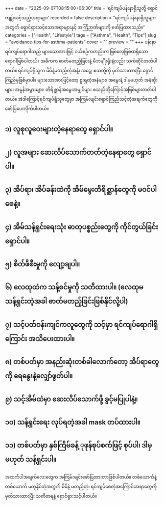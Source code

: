 +++
date = "2025-09-07T08:15:00+06:30"
title = 'ရင်ကျပ်ပန်းနာရှိသူတို့ ရှောင်ကျဉ်သင့်သည့်အရာများ'
recorded = false
description = "ရင်ကျပ်ပန်းနာရှိသူများအတွက် ရှောင်ရှားသင့်သောအရာများနှင့် အကြံဉာဏ်များကို ဖော်ပြထားသည်။"
categories = ["Health", "Lifestyle"]
tags = ["Asthma", "Health", "Tips"]
slug = "avoidance-tips-for-asthma-patients"
cover = ""
preview = ""
+++
ပန်းနာရင်ကျပ်ရောဂါသည် များသောအားဖြင့် ငယ်စဉ်ကတည်းက ဖြစ်လေ့ဖြစ်ထရှိသောရောဂါဖြစ်ပါတယ်။ အဓိကက ဓာတ်မတည့်ခြင်းနဲ့ မိဘမျိုးရိုးနဲ့လည်း သက်ဆိုင်တတ်ပါတယ်။ ရင်ကျပ်ရှိသူက မိမိနဲ့မတည့်တဲ့အနံ့၊ အငွေ့၊ စသတို့ကို မှတ်သားထားပြီး ရှောင်ကြည်မှဖြစ်မှာပါ။ များသောအားဖြင့်တော့ စူးရှတဲ့အနံများ၊ အမွှေးနံ့ ဒါမှမဟုတ် အနံဆိုးများ၊ အမှုန်အမွှားများ၊ တိရိစ္ဆာန်အမွှေးအမျှင်များ စသည်တို့ကြောင့်အဖြစ်များတတ်ပါတယ်။ အဲဒါကြောင့်ရင်ကျပ်ရှိသူတွေမှာ အကြမ်းဖျင်းရှောင်ကြည်သင့်တဲ့အချက်တွေကို ဖော်ပြပေးလိုက်ပါတယ်။

## ၁) လူစုလူဝေးများတဲ့နေရာတွေ ရှောင်ပါ။

## ၂) လူအများ ဆေးလိပ်သောက်တတ်တဲ့နေရာတွေ ရှောင်ပါ။

## ၃) အိပ်ရာ၊ အိပ်ခန်းထဲကို အိမ်မွေးတိရိစ္ဆာန်တွေကို မဝင်ပါစေနဲ့။

## ၄) အိမ်သန့်ရှင်းရေးသုံး ဓာတုပစ္စည်းတွေကို ကိုင်တွယ်ခြင်း ရှောင်ပါ။

## ၅) စိတ်ဖိစီးမှုကို လျော့ချပါ။

## ၆) လေထုထဲက သန့်စင်မှုကို သတိထားပါ။ (လေထုမသန့်ရှင်းတဲ့အခါ ဓာတ်မတည့်ခြင်းဖြစ်နိုင်လို့ပါ)

## ၇) သင့်ပတ်ဝန်းကျင်ကလူတွေကို သင့်မှာ ရင်ကျပ်ရောဂါရှိကြောင်း အသိပေးထားပါ။

## ၈) တစ်ပတ်မှာ အနည်းဆုံးတစ်ခါလောက်တော့ အိပ်ရာတွေကို ရေနွေးနဲ့လျှော်ဖွတ်ပါ။

## ၉) သင့်အိမ်ထဲမှာ ဆေးလိပ်သောက်ဖို့ ခွင့်မပြုပါနဲ့။

## ၁၀) သန့်ရှင်းရေး လုပ်ရတဲ့အခါ mask တပ်ထားပါ။

## ၁၁) တစ်ပတ်မှာ နှစ်ကြိမ်ခန့် ုဖုန်စုပ်စက်ဖြင့် စုပ်ပါ၊ ဒါမှ မဟုတ် သန့်ရှင်းပါ။

အထက်ပါအချက်လေးတွေက အကြမ်းဖျင်းဖော်ပြထားတာဖြစ်ပါတယ်။ တစ်ယောက်နဲ့တစ်ယောက် မတူနိုင်တဲ့အတွက် မိမိနဲ့ မတည့်တဲ့၊ ရင်ကျပ်စေတဲ့အကြောင်းအရာတွေကို မှတ်သားထားပြီး သတိတရနဲ့ ရှောင်ရှားသင့်ပါတယ်။ 